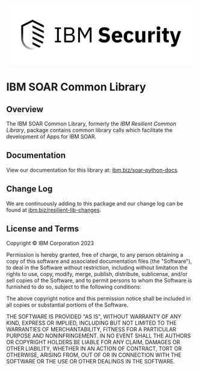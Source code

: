 ![IBM Security](https://raw.githubusercontent.com/ibmresilient/resilient-python-api/master/resilient-sdk/assets/IBM_Security_lockup_pos_RGB.png)

# IBM SOAR Common Library


## Overview

The IBM SOAR Common Library, formerly the *IBM Resilient Common Library*, package contains common library calls which facilitate the development of Apps for IBM SOAR.


## Documentation
View our documentation for this library at: [ibm.biz/soar-python-docs](https://ibm.biz/soar-python-docs).


## Change Log
We are continuously adding to this package and our change log can be found at [ibm.biz/resilient-lib-changes](https://ibm.biz/resilient-lib-changes).


## License and Terms

Copyright © IBM Corporation 2023

Permission is hereby granted, free of charge, to any person obtaining a copy
of this software and associated documentation files (the "Software"), to
deal in the Software without restriction, including without limitation the
rights to use, copy, modify, merge, publish, distribute, sublicense, and/or
sell copies of the Software, and to permit persons to whom the Software is
furnished to do so, subject to the following conditions:

The above copyright notice and this permission notice shall be included in
all copies or substantial portions of the Software.

THE SOFTWARE IS PROVIDED "AS IS", WITHOUT WARRANTY OF ANY KIND, EXPRESS OR
IMPLIED, INCLUDING BUT NOT LIMITED TO THE WARRANTIES OF MERCHANTABILITY,
FITNESS FOR A PARTICULAR PURPOSE AND NONINFRINGEMENT. IN NO EVENT SHALL THE
AUTHORS OR COPYRIGHT HOLDERS BE LIABLE FOR ANY CLAIM, DAMAGES OR OTHER
LIABILITY, WHETHER IN AN ACTION OF CONTRACT, TORT OR OTHERWISE, ARISING
FROM, OUT OF OR IN CONNECTION WITH THE SOFTWARE OR THE USE OR OTHER DEALINGS
IN THE SOFTWARE.
